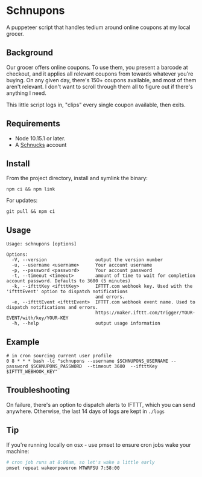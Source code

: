 # Schnupons

A puppeteer script that handles tedium around online coupons at my local grocer.

## Background

Our grocer offers online coupons. To use them, you present a barcode at checkout, and it applies all relevant coupons from towards whatever you're buying. On any given day, there's 150+ coupons available, and most of them aren't relevant. I don't want to scroll through them all to figure out if there's anything I need.

This little script logs in, "clips" every single coupon available, then exits.

## Requirements

- Node 10.15.1 or later.
- A [Schnucks](https://nourish.schnucks.com/) account

## Install

From the project directory, install and symlink the binary:

```
npm ci && npm link
```

For updates:

```
git pull && npm ci
```

## Usage

```
Usage: schnupons [options]

Options:
  -V, --version                  output the version number
  -u, --username <username>      Your account username
  -p, --password <password>      Your account password
  -t, --timeout <timeout>        amount of time to wait for completion account password. Defaults to 3600 (5 minutes)
  -k, --iftttKey <iftttKey>      IFTTT.com webhook key. Used with the 'iftttEvent' option to dispatch notifications
                                 and errors.
  -e, --iftttEvent <iftttEvent>  IFTTT.com webhook event name. Used to dispatch notifications and errors.
                                 https://maker.ifttt.com/trigger/YOUR-EVENT/with/key/YOUR-KEY
  -h, --help                     output usage information
```

## Example

```
# in cron sourcing current user profile
0 8 * * * bash -lc "schnupons --username $SCHNUPONS_USERNAME --password $SCHNUPONS_PASSWORD  --timeout 3600  --iftttKey $IFTTT_WEBHOOK_KEY"
```

## Troubleshooting

On failure, there's an option to dispatch alerts to IFTTT, which you can send anywhere.
Otherwise, the last 14 days of logs are kept in `./logs`

## Tip

If you're running locally on osx - use pmset to ensure cron jobs wake your machine:

```bash
# cron job runs at 8:00am, so let's wake a little early
pmset repeat wakeorpoweron MTWRFSU 7:58:00
```
